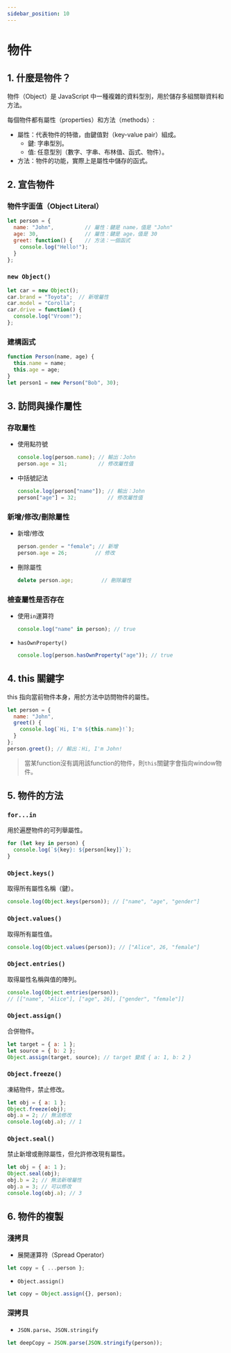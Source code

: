 ```yaml
---
sidebar_position: 10
---
```


# 物件

## 1. 什麼是物件？
物件（Object）是 JavaScript 中一種複雜的資料型別，用於儲存多組關聯資料和方法。  

每個物件都有屬性（properties）和方法（methods）:
- 屬性：代表物件的特徵，由鍵值對（key-value pair）組成。
  - 鍵: 字串型別。
  - 值: 任意型別（數字、字串、布林值、函式、物件）。
- 方法：物件的功能，實際上是屬性中儲存的函式。

## 2. 宣告物件
### 物件字面值（Object Literal）
```js
let person = {
  name: "John",          // 屬性：鍵是 name，值是 "John"
  age: 30,               // 屬性：鍵是 age，值是 30
  greet: function() {    // 方法：一個函式
    console.log("Hello!");
  }
};
```
### `new Object()`
```js
let car = new Object();
car.brand = "Toyota";  // 新增屬性
car.model = "Corolla";
car.drive = function() {
  console.log("Vroom!");
};
```
### 建構函式
```js
function Person(name, age) {
  this.name = name;
  this.age = age;
}
let person1 = new Person("Bob", 30);
```

## 3. 訪問與操作屬性
### 存取屬性
* 使用點符號
  ```js
  console.log(person.name); // 輸出：John
  person.age = 31;          // 修改屬性值
  ```
* 中括號記法
  ```js
  console.log(person["name"]); // 輸出：John
  person["age"] = 32;          // 修改屬性值
  ```
### 新增/修改/刪除屬性
* 新增/修改
  ```js
  person.gender = "female"; // 新增
  person.age = 26;         // 修改
  ```
* 刪除屬性
  ```js
  delete person.age;         // 刪除屬性
  ```
### 檢查屬性是否存在
* 使用`in`運算符
  ```js
  console.log("name" in person); // true
  ```
* `hasOwnProperty()` 
  ```js
  console.log(person.hasOwnProperty("age")); // true
  ```
## 4. this 關鍵字
this 指向當前物件本身，用於方法中訪問物件的屬性。
```js
let person = {
  name: "John",
  greet() {
    console.log(`Hi, I'm ${this.name}!`);
  }
};
person.greet(); // 輸出：Hi, I'm John!
```
> 當某function沒有調用該function的物件，則`this`關鍵字會指向window物件。

## 5. 物件的方法
###  `for...in`
用於遍歷物件的可列舉屬性。
```js
for (let key in person) {
  console.log(`${key}: ${person[key]}`);
}
```
### `Object.keys()`
取得所有屬性名稱（鍵）。
```js
console.log(Object.keys(person)); // ["name", "age", "gender"]
```
### `Object.values()`
取得所有屬性值。
```js
console.log(Object.values(person)); // ["Alice", 26, "female"]
```
### `Object.entries()`
取得屬性名稱與值的陣列。
```js
console.log(Object.entries(person)); 
// [["name", "Alice"], ["age", 26], ["gender", "female"]]
```
### `Object.assign()`
合併物件。
```js
let target = { a: 1 };
let source = { b: 2 };
Object.assign(target, source); // target 變成 { a: 1, b: 2 }
```
### `Object.freeze()`
凍結物件，禁止修改。
```js
let obj = { a: 1 };
Object.freeze(obj);
obj.a = 2; // 無法修改
console.log(obj.a); // 1
```

### `Object.seal()`
禁止新增或刪除屬性，但允許修改現有屬性。
```js
let obj = { a: 1 };
Object.seal(obj);
obj.b = 2; // 無法新增屬性
obj.a = 3; // 可以修改
console.log(obj.a); // 3
```

## 6. 物件的複製
### 淺拷貝
*  展開運算符（Spread Operator）
  ```js
  let copy = { ...person };
  ```
*  `Object.assign()`
  ```js
  let copy = Object.assign({}, person);
  ```
### 深拷貝
*  `JSON.parse`、`JSON.stringify`
  ```js
  let deepCopy = JSON.parse(JSON.stringify(person));
  ```